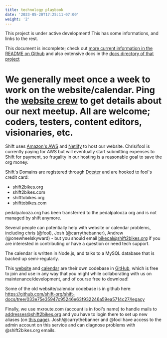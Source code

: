 ```yaml
---
title: technology playbook
date: '2023-05-20T17:25:11-07:00'
weight: '2'
---
```


This project is under active development!  This has some informations, and links to the rest.

This document is incomplete;  check out [more current information in the README on Github](https://github.com/shift-org/shift-docs#overview) and also extensive docs in the [docs directory of that project](https://github.com/shift-org/shift-docs/tree/master/docs)

# We generally meet once a week to work on the website/calendar.  Ping the [website crew](mailto:bikecal@shift2bikes.org) to get details about our next meetup.  All are welcome;  coders, testers, content editors, visionaries, etc.

Shift uses [Amazon's AWS](https://aws.amazon.com) and [Netlify](https://www.netlify.com) to host our website.  Chris/fool is currently paying for AWS but will eventually start submitting expenses to Shift for payment, so frugality in our hosting is a reasonable goal to save the org money.

Shift's Domains are registered through [Dotster](https://www.dotster.com) and are hooked to fool's credit card:

- shift2bikes.org
- shift2bikes.com
- shifttobikes.org
- shifttobikes.com


pedalpalooza.org has been transferred to the pedalpalooza org and is not managed by shift anymore.

Several people can potentially help with website or calendar problems, including chris (@fool), Josh (@carrythebanner), Andrew (@onewheelskyward) - but you should email [bikecal@shift2bikes.org](mailto:bikecal@shift2bikes.org) if you are interested in contributing or have a question or need tech support.

The calendar is written in Node.js, and talks to a MySQL database that is backed up semi-regularly.

This [website](https://www.shift2bikes.org) and [calendar](https://shift2bikes.org/calendar/) are their own codebase in [GitHub](https://github.com), which is free to join and use in any way that you might while collaborating with us on maintenance/development, and of course free to download!

Some of the old website/calendar codebase is in github here: https://github.com/shift-org/shift-docs/tree/033e75e35947c95246e63f932246a59ea5714c27/legacy

Finally, we use mxroute.com (account is in fool's name) to handle mails to addresses@shift2bikes.org and you have to login there to set up new aliases (on [this page](https://taylor.mxrouting.net:2222/evo/user/email/forwarders)).  Josh/@carrythebanner and @fool have access to the admin account on this service and can diagnose problems with @shift2bikes.org emails.
